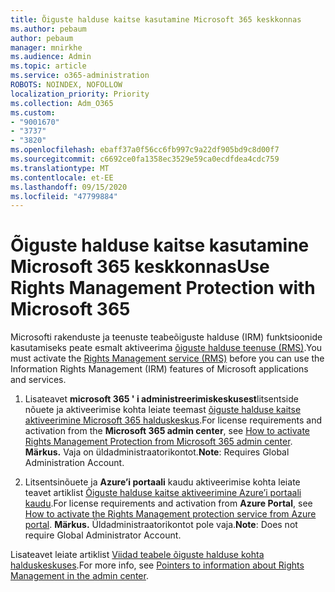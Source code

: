 ```yaml
---
title: Õiguste halduse kaitse kasutamine Microsoft 365 keskkonnas
ms.author: pebaum
author: pebaum
manager: mnirkhe
ms.audience: Admin
ms.topic: article
ms.service: o365-administration
ROBOTS: NOINDEX, NOFOLLOW
localization_priority: Priority
ms.collection: Adm_O365
ms.custom:
- "9001670"
- "3737"
- "3820"
ms.openlocfilehash: ebaff37a0f56cc6fb997c9a22df905bd9c8d00f7
ms.sourcegitcommit: c6692ce0fa1358ec3529e59ca0ecdfdea4cdc759
ms.translationtype: MT
ms.contentlocale: et-EE
ms.lasthandoff: 09/15/2020
ms.locfileid: "47799884"
---
```

# <a name="use-rights-management-protection-with-microsoft-365"></a><span data-ttu-id="70bd7-102">Õiguste halduse kaitse kasutamine Microsoft 365 keskkonnas</span><span class="sxs-lookup"><span data-stu-id="70bd7-102">Use Rights Management Protection with Microsoft 365</span></span>

<span data-ttu-id="70bd7-103">Microsofti rakenduste ja teenuste teabeõiguste halduse (IRM) funktsioonide kasutamiseks peate esmalt aktiveerima [õiguste halduse teenuse (RMS)](https://docs.microsoft.com/azure/information-protection/what-is-azure-rms).</span><span class="sxs-lookup"><span data-stu-id="70bd7-103">You must activate the [Rights Management service (RMS)](https://docs.microsoft.com/azure/information-protection/what-is-azure-rms) before you can use the Information Rights Management (IRM) features of Microsoft applications and services.</span></span>

1. <span data-ttu-id="70bd7-104">Lisateavet **microsoft 365 ' i administreerimiskeskusest**litsentside nõuete ja aktiveerimise kohta leiate teemast [õiguste halduse kaitse aktiveerimine Microsoft 365 halduskeskus](https://docs.microsoft.com/azure/information-protection/activate-office365).</span><span class="sxs-lookup"><span data-stu-id="70bd7-104">For license requirements and activation from the **Microsoft 365 admin center**, see [How to activate Rights Management Protection from Microsoft 365 admin center](https://docs.microsoft.com/azure/information-protection/activate-office365).</span></span> <span data-ttu-id="70bd7-105">**Märkus.** Vaja on üldadministraatorikontot.</span><span class="sxs-lookup"><span data-stu-id="70bd7-105">**Note**: Requires Global Administration Account.</span></span>

2. <span data-ttu-id="70bd7-106">Litsentsinõuete ja **Azure’i portaali** kaudu aktiveerimise kohta leiate teavet artiklist [Õiguste halduse kaitse aktiveerimine Azure’i portaali kaudu](https://docs.microsoft.com/azure/information-protection/activate-azure).</span><span class="sxs-lookup"><span data-stu-id="70bd7-106">For license requirements and activation from **Azure Portal**, see [How to activate the Rights Management protection service from Azure portal](https://docs.microsoft.com/azure/information-protection/activate-azure).</span></span> <span data-ttu-id="70bd7-107">**Märkus.** Üldadministraatorikontot pole vaja.</span><span class="sxs-lookup"><span data-stu-id="70bd7-107">**Note**: Does not require Global Administrator Account.</span></span>

<span data-ttu-id="70bd7-108">Lisateavet leiate artiklist [Viidad teabele õiguste halduse kohta halduskeskuses](https://docs.microsoft.com/office365/enterprise/activate-rms-in-office-365).</span><span class="sxs-lookup"><span data-stu-id="70bd7-108">For more info, see [Pointers to information about Rights Management in the admin center](https://docs.microsoft.com/office365/enterprise/activate-rms-in-office-365).</span></span>
